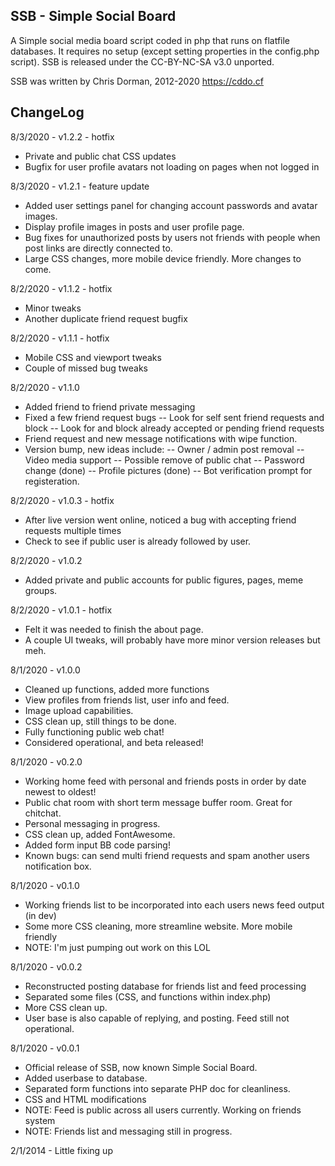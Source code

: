 SSB - Simple Social Board
----
A Simple social media board script coded in php that runs on flatfile databases. It requires 
no setup (except setting properties in the config.php script). SSB is released 
under the CC-BY-NC-SA v3.0 unported.

SSB was written by Chris Dorman, 2012-2020 <https://cddo.cf>


ChangeLog
----
8/3/2020 - v1.2.2 - hotfix
* Private and public chat CSS updates
* Bugfix for user profile avatars not loading on pages when not logged in

8/3/2020 - v1.2.1 - feature update
* Added user settings panel for changing account passwords and avatar images.
* Display profile images in posts and user profile page.
* Bug fixes for unauthorized posts by users not friends with people when post links are directly connected to.
* Large CSS changes, more mobile device friendly. More changes to come.

8/2/2020 - v1.1.2 - hotfix
* Minor tweaks
* Another duplicate friend request bugfix

8/2/2020 - v1.1.1 - hotfix
* Mobile CSS and viewport tweaks
* Couple of missed bug tweaks

8/2/2020 - v1.1.0
* Added friend to friend private messaging
* Fixed a few friend request bugs
   -- Look for self sent friend requests and block
   -- Look for and block already accepted or pending friend requests
* Friend request and new message notifications with wipe function.
* Version bump, new ideas include:
   -- Owner / admin post removal
   -- Video media support
   -- Possible remove of public chat
   -- Password change (done)
   -- Profile pictures (done)
   -- Bot verification prompt for registeration.

8/2/2020 - v1.0.3 - hotfix
* After live version went online, noticed a bug with accepting friend requests multiple times
* Check to see if public user is already followed by user.

8/2/2020 - v1.0.2
* Added private and public accounts for public figures, pages, meme groups.

8/2/2020 - v1.0.1 - hotfix
* Felt it was needed to finish the about page.
* A couple UI tweaks, will probably have more minor version releases but meh.

8/1/2020 - v1.0.0
* Cleaned up functions, added more functions
* View profiles from friends list, user info and feed.
* Image upload capabilities.
* CSS clean up, still things to be done.
* Fully functioning public web chat!
* Considered operational, and beta released!

8/1/2020 - v0.2.0
* Working home feed with personal and friends posts in order by date newest to oldest!
* Public chat room with short term message buffer room. Great for chitchat.
* Personal messaging in progress.
* CSS clean up, added FontAwesome.
* Added form input BB code parsing!
* Known bugs: can send multi friend requests and spam another users notification box.

8/1/2020 - v0.1.0
* Working friends list to be incorporated into each users news feed output (in dev)
* Some more CSS cleaning, more streamline website. More mobile friendly 
* NOTE: I'm just pumping out work on this LOL

8/1/2020 - v0.0.2
* Reconstructed posting database for friends list and feed processing
* Separated some files (CSS, and functions within index.php)
* More CSS clean up.
* User base is also capable of replying, and posting. Feed still not operational.

8/1/2020 - v0.0.1
* Official release of SSB, now known Simple Social Board.
* Added userbase to database.
* Separated form functions into separate PHP doc for cleanliness.
* CSS and HTML modifications
* NOTE: Feed is public across all users currently. Working on friends system
* NOTE: Friends list and messaging still in progress.

2/1/2014 -
	Little fixing up
